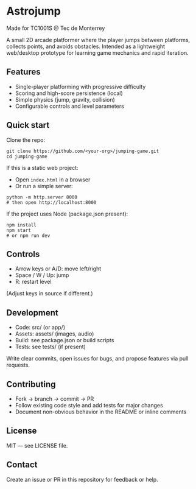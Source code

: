 # Astrojump

Made for TC1001S @ Tec de Monterrey

A small 2D arcade platformer where the player jumps between platforms, collects points, and avoids obstacles. Intended as a lightweight web/desktop prototype for learning game mechanics and rapid iteration.

## Features
- Single-player platforming with progressive difficulty
- Scoring and high-score persistence (local)
- Simple physics (jump, gravity, collision)
- Configurable controls and level parameters

## Quick start

Clone the repo:
```
git clone https://github.com/<your-org>/jumping-game.git
cd jumping-game
```

If this is a static web project:
- Open `index.html` in a browser
- Or run a simple server:
```
python -m http.server 8000
# then open http://localhost:8000
```

If the project uses Node (package.json present):
```
npm install
npm start
# or npm run dev
```

## Controls
- Arrow keys or A/D: move left/right
- Space / W / Up: jump
- R: restart level

(Adjust keys in source if different.)

## Development
- Code: src/ (or app/)
- Assets: assets/ (images, audio)
- Build: see package.json or build scripts
- Tests: see tests/ (if present)

Write clear commits, open issues for bugs, and propose features via pull requests.

## Contributing
- Fork → branch → commit → PR
- Follow existing code style and add tests for major changes
- Document non-obvious behavior in the README or inline comments

## License
MIT — see LICENSE file.

## Contact
Create an issue or PR in this repository for feedback or help.

